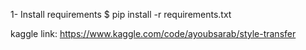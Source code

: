1- Install requirements
$ pip install -r requirements.txt


kaggle link:
https://www.kaggle.com/code/ayoubsarab/style-transfer
